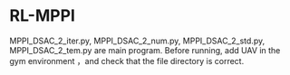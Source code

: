 # RL-MPPI
MPPI_DSAC_2_iter.py, MPPI_DSAC_2_num.py, MPPI_DSAC_2_std.py, MPPI_DSAC_2_tem.py are main program.
Before running, add UAV in the gym environment ，and check that the file directory is correct.
